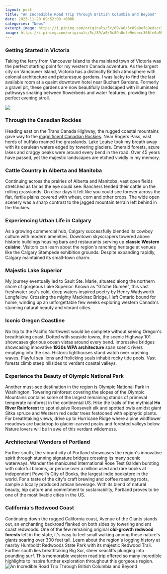 ```yaml
---
layout: post
title: "An Incredible Road Trip Through British Columbia and Beyond"
date: 2023-11-20 09:52:09 +0000
categories: "News"
excerpt_image: https://i.pinimg.com/originals/5c/89/a0/5c89a0efe9edecc366fe6a5943a633d8.png
image: https://i.pinimg.com/originals/5c/89/a0/5c89a0efe9edecc366fe6a5943a633d8.png
---
```


### Getting Started in Victoria
Taking the ferry from Vancouver Island to the mainland town of Victoria was the perfect starting point for my western Canada adventure. As the largest city on Vancouver Island, Victoria has a distinctly British atmosphere with colonial architecture and picturesque gardens. I was lucky to find the last available room at a quaint downtown hotel near Buchart Gardens. Formerly a gravel pit, these gardens are now beautifully landscaped with illuminated pathways snaking between flowerbeds and water features, providing the perfect evening stroll. 

![](https://i.pinimg.com/originals/3b/c7/df/3bc7df2c2407d2bf71f70bd272df625e.png)
### Through the Canadian Rockies
Heading east on the Trans Canada Highway, the rugged coastal mountains gave way to the [magnificent Canadian Rockies](https://thetopnews.github.io/A-Guide-to-Building-Modern-and-Rustic-Homes-in-Minecraft/). Near Rogers Pass, vast herds of buffalo roamed the grasslands. Lake Louise took my breath away with its cerulean waters edged by towering glaciers. Emerald forests, azure lakes and craggy peaks were around every bend in the road. Over 45 years have passed, yet the majestic landscapes are etched vividly in my memory.
### Cattle Country in Alberta and Manitoba
Continuing across the prairies of Alberta and Manitoba, vast open fields stretched as far as the eye could see. Ranchers tended their cattle on the rolling grasslands. On clear days it felt like you could see forever across the flat, fertile plains covered with wheat, corn and other crops. The wide open scenery was a sharp contrast to the jagged mountain terrain left behind in the Rockies. 
### Experiencing Urban Life in Calgary  
As a growing commercial hub, Calgary successfully blended its cowboy culture with modern amenities. Downtown skyscrapers towered above historic buildings housing bars and restaurants serving up **classic Western cuisine**. Visitors can learn about the region's ranching heritage at venues like the Calgary Stampede exhibition grounds. Despite expanding rapidly, Calgary maintained its small-town charm.
### Majestic Lake Superior
My journey eventually led to Sault Ste. Marie, situated along the northern shore of gorgeous Lake Superior. Known as "Gitche Gumee", this vast freshwater sea's cold, deep waters inspired poetry by Henry Wadsworth Longfellow. Crossing the mighty Mackinac Bridge, I left Ontario bound for home, winding up an unforgettable few weeks exploring western Canada's stunning natural beauty and vibrant cities.
### Iconic Oregon Coastline 
No trip to the Pacific Northwest would be complete without seeing Oregon's breathtaking coast. Dotted with seaside towns, the scenic Highway 101 showcases glorious ocean vistas around every bend. Impressive bridges showcasing innovative **1930s WPA architecture** span scenic rivers emptying into the sea. Historic lighthouses stand watch over crashing waves. Playful sea lions and frolicking seals inhabit rocky tide pools. Vast forests climb steep hillsides to verdant coastal valleys.
### Experience the Beauty of Olympic National Park
Another must-see destination in the region is Olympic National Park in Washington. Towering rainforest covering the slopes of the Olympic Mountains contains some of the largest remaining stands of primeval temperate rainforest in the continental US. Hike the trails of the mythical **Ho River Rainforest** to spot elusive Roosevelt elk and spotted owls amidst giant Sitka spruce and Western red cedar trees festooned with epiphytic plants. For breathtaking views, drive up to Hurricane Ridge where alpine wildflower meadows are backdrop to glacier-carved peaks and forested valleys below. Nature lovers will be in awe of this verdant wilderness.                
### Architectural Wonders of Portland
Further south, the vibrant city of Portland showcases the region's innovative spirit through stunning signature bridges crossing its many scenic waterways. Wander the manicured International Rose Test Garden bursting with colorful blooms, or peruse over a million used and rare books at independent Powell's City of Books, the largest indie bookstore in the world. For a taste of the city's craft brewing and coffee roasting roots, sample a locally produced artisan beverage. With its blend of natural beauty, hip culture and commitment to sustainability, Portland proves to be one of the most livable cities in the US.  
### California's Redwood Coast 
Continuing down the rugged California coast, Avenue of the Giants stands out, an enchanting backroad flanked on both sides by towering ancient coast redwoods. One of the few remaining original **old-growth redwood forests** left in the state, it's easy to feel small walking among these nature's giants soaring over 300 feet tall. Learn about the region's logging history at nearby Humboldt Redwoods State Park with its majestic Redwood Trail. Further south lies breathtaking Big Sur, sheer seacliffs plunging into pounding surf. This memorable western road trip offered so many incredible highlights to inspire further exploration throughout this gorgeous region.
![An Incredible Road Trip Through British Columbia and Beyond](https://i.pinimg.com/originals/5c/89/a0/5c89a0efe9edecc366fe6a5943a633d8.png)